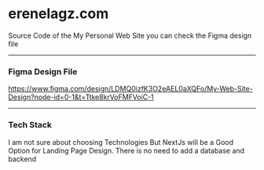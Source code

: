 # erenelagz.com
Source Code of the My Personal Web Site you can check the Figma design file 

---
### Figma Design File
https://www.figma.com/design/LDMQ0izfK3O2eAEL0aXQFo/My-Web-Site-Design?node-id=0-1&t=Ttke8krVoFMFVoiC-1 

---
### Tech Stack 
I am not sure about choosing Technologies But NextJs will be a Good Option for Landing Page Design. There is no need to add a database and backend  
